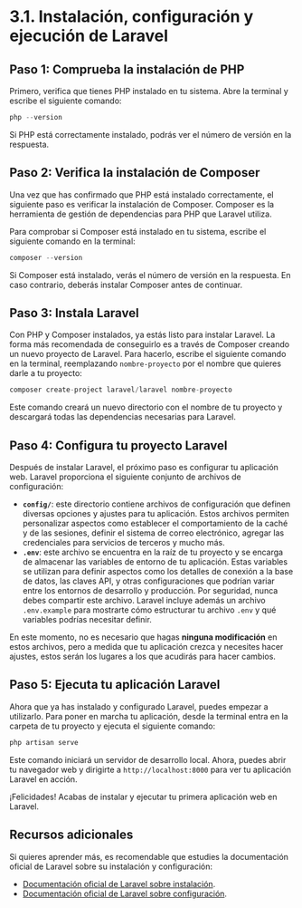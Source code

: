 # 3.1. Instalación, configuración y ejecución de Laravel

## Paso 1: Comprueba la instalación de PHP

Primero, verifica que tienes PHP instalado en tu sistema. Abre la terminal y escribe el siguiente comando:

```php
php --version
```

Si PHP está correctamente instalado, podrás ver el número de versión en la respuesta.

## Paso 2: Verifica la instalación de Composer

Una vez que has confirmado que PHP está instalado correctamente, el siguiente paso es verificar la instalación de Composer. Composer es la herramienta de gestión de dependencias para PHP que Laravel utiliza.

Para comprobar si Composer está instalado en tu sistema, escribe el siguiente comando en la terminal:

```php
composer --version
```

Si Composer está instalado, verás el número de versión en la respuesta. En caso contrario, deberás instalar Composer antes de continuar.

## Paso 3: Instala Laravel

Con PHP y Composer instalados, ya estás listo para instalar Laravel. La forma más recomendada de conseguirlo es a través de Composer creando un nuevo proyecto de Laravel. Para hacerlo, escribe el siguiente comando en la terminal, reemplazando `nombre-proyecto` por el nombre que quieres darle a tu proyecto:

```php
composer create-project laravel/laravel nombre-proyecto
```

Este comando creará un nuevo directorio con el nombre de tu proyecto y descargará todas las dependencias necesarias para Laravel.

## Paso 4: Configura tu proyecto Laravel

Después de instalar Laravel, el próximo paso es configurar tu aplicación web. Laravel proporciona el siguiente conjunto de archivos de configuración:

- **`config/`**: este directorio contiene archivos de configuración que definen diversas opciones y ajustes para tu aplicación. Estos archivos permiten personalizar aspectos como establecer el comportamiento de la caché y de las sesiones, definir el sistema de correo electrónico, agregar las credenciales para servicios de terceros y mucho más.
- **`.env`**: este archivo se encuentra en la raíz de tu proyecto y se encarga de almacenar las variables de entorno de tu aplicación. Estas variables se utilizan para definir aspectos como los detalles de conexión a la base de datos, las claves API, y otras configuraciones que podrían variar entre los entornos de desarrollo y producción. Por seguridad, nunca debes compartir este archivo. Laravel incluye además un archivo `.env.example` para mostrarte cómo estructurar tu archivo `.env` y qué variables podrías necesitar definir.

En este momento, no es necesario que hagas **ninguna modificación** en estos archivos, pero a medida que tu aplicación crezca y necesites hacer ajustes, estos serán los lugares a los que acudirás para hacer cambios.

## Paso 5: Ejecuta tu aplicación Laravel

Ahora que ya has instalado y configurado Laravel, puedes empezar a utilizarlo. Para poner en marcha tu aplicación, desde la terminal entra en la carpeta de tu proyecto y ejecuta el siguiente comando:

```php
php artisan serve
```

Este comando iniciará un servidor de desarrollo local. Ahora, puedes abrir tu navegador web y dirigirte a `http://localhost:8000` para ver tu aplicación Laravel en acción.

¡Felicidades! Acabas de instalar y ejecutar tu primera aplicación web en Laravel.

## Recursos adicionales

Si quieres aprender más, es recomendable que estudies la documentación oficial de Laravel sobre su instalación y configuración:

- [Documentación oficial de Laravel sobre instalación](https://laravel.com/docs/installation).
- [Documentación oficial de Laravel sobre configuración](https://laravel.com/docs/configuration).
